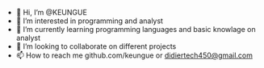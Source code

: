 - 👋 Hi, I’m @KEUNGUE
- 👀 I’m interested in programming and analyst
- 🌱 I’m currently learning programming languages and basic knowlage on analyst 
- 💞️ I’m looking to collaborate on different projects
- 📫 How to reach me github.com/keungue or didiertech450@gmail.com

<!---
KEUNGUE/KEUNGUE is a ✨ special ✨ repository because its `README.md` (this file) appears on your GitHub profile.
You can click the Preview link to take a look at your changes.
--->
